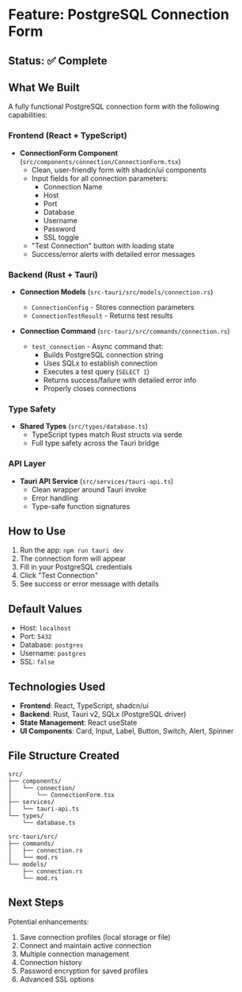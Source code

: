 # Feature: PostgreSQL Connection Form

## Status: ✅ Complete

## What We Built

A fully functional PostgreSQL connection form with the following capabilities:

### Frontend (React + TypeScript)
- **ConnectionForm Component** (`src/components/connection/ConnectionForm.tsx`)
  - Clean, user-friendly form with shadcn/ui components
  - Input fields for all connection parameters:
    - Connection Name
    - Host
    - Port
    - Database
    - Username
    - Password
    - SSL toggle
  - "Test Connection" button with loading state
  - Success/error alerts with detailed error messages

### Backend (Rust + Tauri)
- **Connection Models** (`src-tauri/src/models/connection.rs`)
  - `ConnectionConfig` - Stores connection parameters
  - `ConnectionTestResult` - Returns test results

- **Connection Command** (`src-tauri/src/commands/connection.rs`)
  - `test_connection` - Async command that:
    - Builds PostgreSQL connection string
    - Uses SQLx to establish connection
    - Executes a test query (`SELECT 1`)
    - Returns success/failure with detailed error info
    - Properly closes connections

### Type Safety
- **Shared Types** (`src/types/database.ts`)
  - TypeScript types match Rust structs via serde
  - Full type safety across the Tauri bridge

### API Layer
- **Tauri API Service** (`src/services/tauri-api.ts`)
  - Clean wrapper around Tauri invoke
  - Error handling
  - Type-safe function signatures

## How to Use

1. Run the app: `npm run tauri dev`
2. The connection form will appear
3. Fill in your PostgreSQL credentials
4. Click "Test Connection"
5. See success or error message with details

## Default Values
- Host: `localhost`
- Port: `5432`
- Database: `postgres`
- Username: `postgres`
- SSL: `false`

## Technologies Used
- **Frontend**: React, TypeScript, shadcn/ui
- **Backend**: Rust, Tauri v2, SQLx (PostgreSQL driver)
- **State Management**: React useState
- **UI Components**: Card, Input, Label, Button, Switch, Alert, Spinner

## File Structure Created
```
src/
├── components/
│   └── connection/
│       └── ConnectionForm.tsx
├── services/
│   └── tauri-api.ts
└── types/
    └── database.ts

src-tauri/src/
├── commands/
│   ├── connection.rs
│   └── mod.rs
└── models/
    ├── connection.rs
    └── mod.rs
```

## Next Steps
Potential enhancements:
1. Save connection profiles (local storage or file)
2. Connect and maintain active connection
3. Multiple connection management
4. Connection history
5. Password encryption for saved profiles
6. Advanced SSL options
